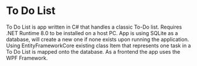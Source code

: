 # To Do List
To Do List is app written in C# that handles a classic To-Do list. Requires .NET Runtime 8.0 to be installed on a host PC.
App is using SQLite as a database, will create a new one if none exists upon running the application.
Using EntityFrameworkCore existing class Item that represents one task in a To Do List is mapped onto the database.
As a frontend the app uses the WPF Framework.
